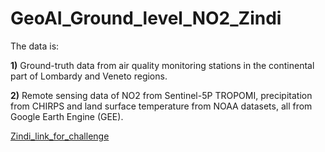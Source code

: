 # GeoAI_Ground_level_NO2_Zindi
The data is:

**1)** Ground-truth data from air quality monitoring stations in the continental part of Lombardy and Veneto regions.

**2)** Remote sensing data of NO2 from Sentinel-5P TROPOMI, precipitation from CHIRPS and land surface temperature from NOAA datasets, all from Google Earth Engine (GEE).

[Zindi_link_for_challenge](https://zindi.africa/competitions/geoai-ground-level-no2-estimation-challenge/data)
